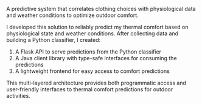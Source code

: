 A predictive system that correlates clothing choices with physiological data and weather conditions to optimize outdoor comfort.

I developed this solution to reliably predict my thermal comfort based on physiological state and weather conditions. After collecting data and building a Python classifier, I created:
1. A Flask API to serve predictions from the Python classifier
2. A Java client library with type-safe interfaces for consuming the predictions
3. A lightweight frontend for easy access to comfort predictions

This multi-layered architecture provides both programmatic access and user-friendly interfaces to thermal comfort predictions for outdoor activities.
